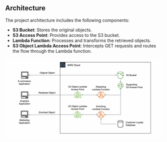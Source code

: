 ## Architecture

The project architecture includes the following components:

- **S3 Bucket**: Stores the original objects.
- **S3 Access Point**: Provides access to the S3 bucket.
- **Lambda Function**: Processes and transforms the retrieved objects.
- **S3 Object Lambda Access Point**: Intercepts GET requests and routes the flow through the Lambda function.

![Architecture](images/architecture.png)
